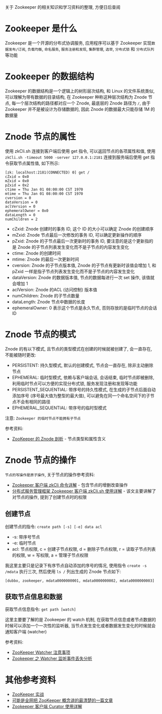 关于 Zookeeper 的相关知识和学习资料的整理, 方便日后查阅

# Zookeeper 是什么

Zookeeper 是一个开源的分布式协调服务, 应用程序可以基于 Zookeeper 实现`数据发布/订阅`, `负载均衡`, `命名服务`, `服务注册和发现`, `集群管理`, `选举`, `分布式锁` 和 `分布式队列` 等功能

# Zookeeper 的数据结构

Zookeeper 的数据结构是一个逻辑上的树形层次结构, 和 Linux 的文件系统类似, 可以理解为带有数据的目录结构, 在 Zookeeper 种称这种层次结构为 Znode 节点, 每一个层次结构的路径都对应一个 Znode, 最底层的 Znode 路径为 `/`, 由于 Zookeeper 并不是被设计为存储数据的, 因此 Znode 的数据最大只能存储 1M 的数据量

# Znode 节点的属性

使用 zkCli.sh 连接到客户端后使用 get 指令, 可以返回节点的各项属性和值, 使用 `zkCli.sh -timeout 5000 -server 127.0.0.1:2181` 连接到服务端后使用 get 指令获取节点属性值, 如下所示:

```text
[zk: localhost:2181(CONNECTED) 0] get /
cZxid = 0x0
mZxid = 0x0
pZxid = 0x2
ctime = Thu Jan 01 08:00:00 CST 1970
mtime = Thu Jan 01 08:00:00 CST 1970
cversion = 0
dataVersion = 0
aclVersion = 0
ephemeralOwner = 0x0
dataLength = 0
numChildren = 2
```

* cZxid: Znode 创建时的事务 ID, 这个 ID 的大小可以确定 Znode 的创建顺序
* mZxid: Znode 节点最后一次修改的事务 ID, 可以确定更新操作的顺序
* pZxid: Znode 的子节点最后一次更新时的事务 ID, 要注意的是这个更新指的是 Znode 的子节点列表发生变化而不是子节点的内容发生变化
* ctime: Znode 的创建时间
* mtime: Znode 的最后一次更新时间
* cversion: Znode 的子节点版本值, Znode 的子节点有更新时该值会增加 1, 和 pZxid 一样是指子节点列表发生变化而不是子节点的内容发生变化
* dataVersion: Znode 的数据版本值, 节点的数据每进行一次 set 操作, 该值就会增加 1
* aclVersion: Znode 的ACL (访问控制) 版本值
* numChildren: Znode 的子节点数量
* dataLength: Znode 节点中数据的长度
* ephemeralOwner: 0 表示这个节点是永久节点, 否则存放的是临时节点的会话 ID

# Znode 节点的模式

Znode 的有以下模式, 且节点的类型模式在创建的时候就被创建了, 会一直存在, 不能被随时更改:

* PERSISTENT: 持久型模式, 默认的创建模式, 节点会一直存在, 除非主动删除节点
* EPHEMERAL: 临时型模式, 依赖与客户端会话, 会话结束, 临时节点即被删除, 利用临时节点可以方便的实现分布式锁, 服务发现注册和发现等功能
* PERSISTENT_SEQUENTIAL: 带序号的持久性模式, 在生成的子节点后面自动添加序号 (序号最大值为整型的最大值), 可以避免在同一个命名空间下的子节点不会有相同的路径
* EPHEMERAL_SEQUENTIAL: 带序号的临时型模式

注意: `Zookeeper 的临时节点不能拥有子节点`

参考资料:

* [ZooKeeper 的 Znode 剖析](https://blog.csdn.net/lihao21/article/details/51810395) - 节点类型和属性含义

# Znode 节点的操作

`节点的写操作是原子操作`, 关于节点的操作参考资料:

* [Zookeeper 客户端 zkCli 命令详解](https://blog.csdn.net/feixiang2039/article/details/79810102) - 包含节点的增删改查操作
* [分布式服务管理框架 Zookeeper 客户端 zkCli.sh 使用详解](https://blog.csdn.net/xyang81/article/details/53053642) - 该文主要讲解了对节点的操作, 提到了创建节点时的权限

## 创建节点

创建节点的指令: `create path [-s] [-e] data acl`

* -s: 带序号节点
* -e: 临时节点
* acl: 节点权限, c = 创建子节点权限, d = 删除子节点权限, r = 读取子节点列表的权限, w = 写权限, a = 管理子节点权限 

我这里主要只是记录下有序节点自动添加的序号的情况, 使用指令 `create -s /mdata` 执行三次, 然后使用 `ls /` 列出生成的 Znode 节点如下:

```text
[dubbo, zookeeper, mdata0000000001, mdata0000000002, mdata0000000003]
```

## 获取节点信息和数据

获取节点信息指令: `get path [watch]`

这里主要要了解的是 Zookeeper 的 watch 机制, 在获取节点信息或者节点数据的时候可以添加一个一次性的监听器, 当节点发生变化或者数据发生变化的时候就会通知客户端 (watcher)

参考资料:

* [ZooKeeper Watcher 注意事项](https://blog.csdn.net/oDaiLiDong/article/details/46473695)
* [Zookeeper 之 Watcher 监听事件丢失分析](https://blog.csdn.net/wo541075754/article/details/70207722)

# 其他参考资料

* [ZooKeeper 实战](https://segmentfault.com/a/1190000012185452)
* [可能是全网把 ZooKeeper 概念讲的最清楚的一篇文章](https://segmentfault.com/a/1190000016349824)
* [Zookeeper 客户端 Curator 使用详解](http://throwable.coding.me/2018/12/16/zookeeper-curator-usage)
